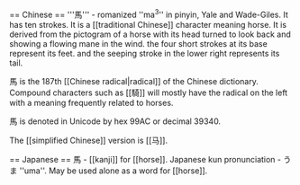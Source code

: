 == Chinese ==
'''&#39340;''' -  romanized ''ma<sup>3</sup>'' in pinyin, Yale and Wade-Giles. It has ten strokes.  It is a [[traditional Chinese]] character meaning horse.  It is derived from the pictogram of a horse with its head turned to look back and showing a flowing mane in the wind. the four short strokes at its base represent its feet. and the seeping stroke in the lower right represents its tail.

&#39340; is the 187th [[Chinese radical|radical]] of the Chinese dictionary.  Compound characters such as [[&#39438;]] will mostly have the radical on the left with a meaning frequently related to horses.

&#39340; is denoted in Unicode by hex 99AC or decimal 39340.

The [[simplified Chinese]] version is [[&#39532;]].

== Japanese ==
馬 - [[kanji]] for [[horse]]. Japanese kun pronunciation - うま ''uma''. May be used alone as a word for [[horse]].